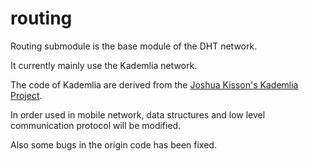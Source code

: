 # routing

Routing submodule is the base module of the DHT network.

It currently mainly use the Kademlia network. 

The code of Kademlia are derived from the 
[Joshua Kisson's Kademlia Project](https://github.com/JoshuaKissoon/Kademlia).

In order used in mobile network, data structures and low level communication protocol 
will be modified.

Also some bugs in the origin code has been fixed.
